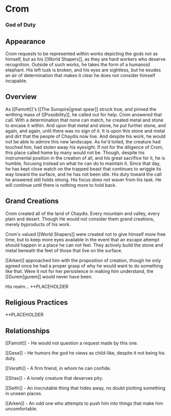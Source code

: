 # Crom
### God of Duty

## Appearance

Crom requests to be represented within works depicting the gods not as himself, but as his [[World Shapers]], as they are hard workers who deserve recognition.
Outside of such works, he takes the form of a humanoid elephant.
His left tusk is broken, and his eyes are sightless, but he exudes an air of determination that makes it clear he does not consider himself incapable.

## Overview

As [[Famott]]'s [[The Sunspire|great spear]] struck true, and pinned the writhing mass of [[Possibility]], he called out for help.
Crom answered that call.
With a determination that none can match, he created metal and stone to encase it within.
And upon that metal and stone, he put further stone, and again, and again, until there was no sign of it.
It is upon this stone and metal and dirt that the people of Chaydis now live.
And despite his work, he would not be able to admire this new landscape.
As he'd toiled, the creature had touched him, had stolen away his eyesight.
If not for the diligence of Crom, this place called home by many would not be.
Though, despite his instrumental position in the creation of all, and his great sacrifice for it, he is humble, focusing instead on what he can do to maintain it.
Since that day, he has kept close watch on the trapped beast that continues to wriggle its way toward the surface, and he has not been idle.
His duty toward the call he answered still holds strong.
His focus does not waver from his task.
He will continue until there is nothing more to hold back.

## Grand Creations

Crom created all of the land of Chaydis.
Every mountain and valley, every plain and desert.
Though He would not consider them grand creations, merely byproducts of his work.

Crom's valued [[World Shapers]] were created not to give himself more free time, but to keep more eyes available in the event that an escape attempt should happen in a place he can not feel.
They actively build the stone and metal beneath the feet of those that live on the surface.

[[Arken]] approached him with the proposition of creation, though he only agreed once he had a proper grasp of why he would want to do something like that.
Were it not for her persistence in making him understand, the [[Gurem|gurem]] would never have been.

His realm... **PLACEHOLDER

## Religious Practices

**PLACEHOLDER

## Relationships

[[Famott]] - He would not question a request made by this one.

[[Gese]] - He humors the god he views as child-like, despite it not being his duty.

[[Verath]] - A firm friend, in whom he can confide.

[[Shax]] - A lonely creature that deserves pity.

[[Seith]] - An inscrutable thing that hides away, no doubt plotting something in unseen places.

[[Arken]] - An odd one who attempts to push him into things that make him uncomfortable.